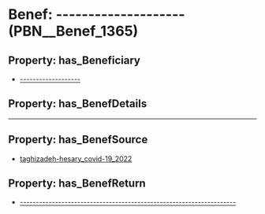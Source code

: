 # Benef: __--------------------__ (PBN__Benef_1365)

## Property: has_Beneficiary

* [-------------------](../Stakeholder/PBN__Stakeholder_314)

## Property: has_BenefDetails

--------------------------------------------------------------

## Property: has_BenefSource

* [taghizadeh-hesary_covid-19_2022](../Article/PBN__Article_292)

## Property: has_BenefReturn

* [--------------------------------------------------------------------](../BenefReturn/PBN__BenefReturn_1551)

